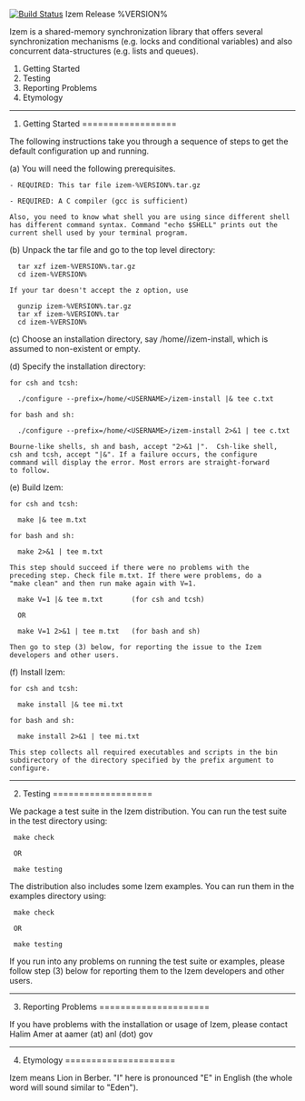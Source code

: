 [![Build
Status](https://travis-ci.org/halimamer/izem.svg?branch=master)](https://travis-ci.org/halimamer/izem)
			Izem Release %VERSION%

Izem is a shared-memory synchronization library that offers several
synchronization mechanisms (e.g. locks and conditional variables)
and also concurrent data-structures (e.g. lists and queues).

1. Getting Started
2. Testing
3. Reporting Problems
4. Etymology

-------------------------------------------------------------------------

1. Getting Started
==================

The following instructions take you through a sequence of steps to get
the default configuration up and running.

(a) You will need the following prerequisites.

    - REQUIRED: This tar file izem-%VERSION%.tar.gz

    - REQUIRED: A C compiler (gcc is sufficient)

    Also, you need to know what shell you are using since different shell
    has different command syntax. Command "echo $SHELL" prints out the
    current shell used by your terminal program.

(b) Unpack the tar file and go to the top level directory:

      tar xzf izem-%VERSION%.tar.gz
      cd izem-%VERSION%

    If your tar doesn't accept the z option, use

      gunzip izem-%VERSION%.tar.gz
      tar xf izem-%VERSION%.tar
      cd izem-%VERSION%

(c) Choose an installation directory, say
    /home/<USERNAME>/izem-install, which is assumed to non-existent
    or empty.

(d) Specify the installation directory:

    for csh and tcsh:

      ./configure --prefix=/home/<USERNAME>/izem-install |& tee c.txt

    for bash and sh:

      ./configure --prefix=/home/<USERNAME>/izem-install 2>&1 | tee c.txt

    Bourne-like shells, sh and bash, accept "2>&1 |".  Csh-like shell,
    csh and tcsh, accept "|&". If a failure occurs, the configure
    command will display the error. Most errors are straight-forward
    to follow.

(e) Build Izem:

    for csh and tcsh:

      make |& tee m.txt

    for bash and sh:

      make 2>&1 | tee m.txt

    This step should succeed if there were no problems with the
    preceding step. Check file m.txt. If there were problems, do a
    "make clean" and then run make again with V=1.

      make V=1 |& tee m.txt       (for csh and tcsh)

      OR

      make V=1 2>&1 | tee m.txt   (for bash and sh)

    Then go to step (3) below, for reporting the issue to the Izem
    developers and other users.

(f) Install Izem:

    for csh and tcsh:

      make install |& tee mi.txt

    for bash and sh:

      make install 2>&1 | tee mi.txt

    This step collects all required executables and scripts in the bin
    subdirectory of the directory specified by the prefix argument to
    configure.

-------------------------------------------------------------------------

2. Testing
===================

We package a test suite in the Izem distribution. You can run the test
suite in the test directory using:

     make check

     OR

     make testing

The distribution also includes some Izem examples. You can run
them in the examples directory using:

     make check

     OR

     make testing

If you run into any problems on running the test suite or examples,
please follow step (3) below for reporting them to the Izem
developers and other users.

-------------------------------------------------------------------------

3. Reporting Problems
=====================

If you have problems with the installation or usage of Izem, please
contact Halim Amer at aamer (at) anl (dot) gov

-------------------------------------------------------------------------

4. Etymology
=====================

Izem means Lion in Berber. "I" here is pronounced "E" in English (the
whole word will sound similar to "Eden").
